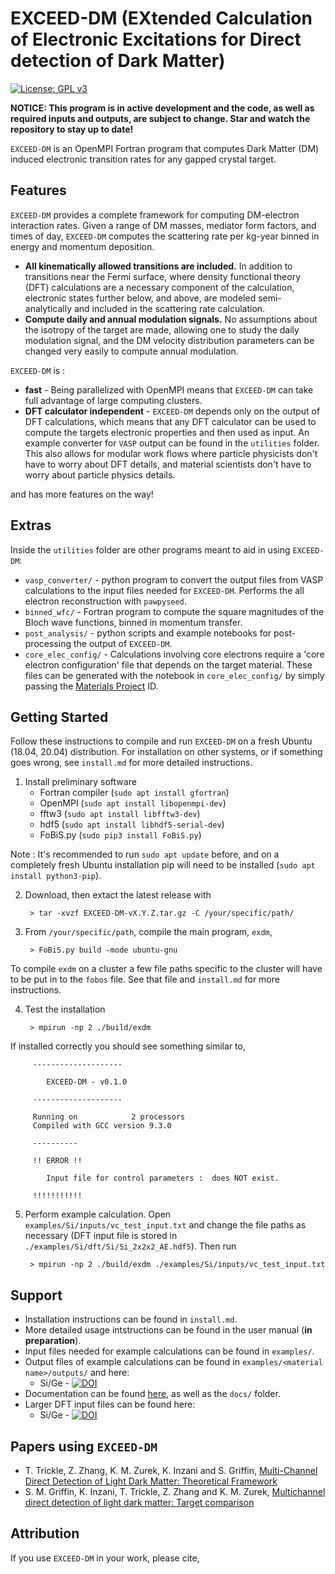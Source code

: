 # EXCEED-DM (EXtended Calculation of Electronic Excitations for Direct detection of Dark Matter)

[![License: GPL v3](https://img.shields.io/badge/License-GPLv3-blue.svg)](https://www.gnu.org/licenses/gpl-3.0)

**NOTICE: This program is in active development and the code, as well as required inputs and outputs, are subject to change. Star and watch the repository to stay up to date!**

`EXCEED-DM` is an OpenMPI Fortran program that computes Dark Matter (DM) induced electronic transition rates for any gapped crystal target. 

## Features

`EXCEED-DM` provides a complete framework for computing DM-electron interaction rates. Given a range of DM masses, mediator form factors, and times of day, `EXCEED-DM` computes the scattering rate per kg-year binned in energy and momentum deposition.

- **All kinematically allowed transitions are included.** In addition to transitions near the Fermi surface, where density functional theory (DFT) calculations are a necessary component of the calculation, electronic states further below, and above, are modeled semi-analytically and included in the scattering rate calculation.
- **Compute daily and annual modulation signals.** No assumptions about the isotropy of the target are made, allowing one to study the daily modulation signal, and the DM velocity distribution parameters can be changed very easily to compute annual modulation. 

`EXCEED-DM` is :

- **fast** - Being parallelized with OpenMPI means that `EXCEED-DM` can take full advantage of large computing clusters. 
- **DFT calculator independent** - `EXCEED-DM` depends only on the output of DFT calculations, which means that any DFT calculator can be used to compute the targets electronic properties and then used as input. An example converter for `VASP` output can be found in the `utilities` folder. This also allows for modular work flows where particle physicists don't have to worry about DFT details, and material scientists don't have to worry about particle physics details.

and has more features on the way!

## Extras

Inside the `utilities` folder are other programs meant to aid in using `EXCEED-DM`:

- `vasp_converter/` - python program to convert the output files from VASP calculations to the input files needed for `EXCEED-DM`. Performs the all electron reconstruction with `pawpyseed`.
- `binned_wfc/` - Fortran program to compute the square magnitudes of the Bloch wave functions, binned in momentum transfer.  
- `post_analysis/` - python scripts and example notebooks for post-processing the output of `EXCEED-DM`.
- `core_elec_config/` - Calculations involving core electrons require a 'core electron configuration' file that depends on the target material. These files can be generated with the notebook in `core_elec_config/` by simply passing the [Materials Project](https://materialsproject.org/) ID.

## Getting Started

Follow these instructions to compile and run `EXCEED-DM` on a fresh Ubuntu (18.04, 20.04) distribution. For installation on other systems, or if something goes wrong, see `install.md` for more detailed instructions.

1) Install preliminary software
    - Fortran compiler (`sudo apt install gfortran`) 
    - OpenMPI (`sudo apt install libopenmpi-dev`)
    - fftw3 (`sudo apt install libfftw3-dev`)
    - hdf5 (`sudo apt install libhdf5-serial-dev`)
    - FoBiS.py (`sudo pip3 install FoBiS.py`)

Note : It's recommended to run `sudo apt update` before, and on a completely fresh Ubuntu installation pip will need to be installed (`sudo apt install python3-pip`).

2) Download, then extact the latest release with
    
        > tar -xvzf EXCEED-DM-vX.Y.Z.tar.gz -C /your/specific/path/

3) From `/your/specific/path`, compile the main program, `exdm`,

        > FoBiS.py build -mode ubuntu-gnu

To compile `exdm` on a cluster a few file paths specific to the cluster will have to be put in to the `fobos` file. See that file and `install.md` for more instructions.

4) Test the installation

        > mpirun -np 2 ./build/exdm

If installed correctly you should see something similar to,

         --------------------

            EXCEED-DM - v0.1.0

         --------------------

         Running on            2 processors
         Compiled with GCC version 9.3.0

         ----------

         !! ERROR !!

            Input file for control parameters :  does NOT exist.

         !!!!!!!!!!!

5) Perform example calculation. Open `examples/Si/inputs/vc_test_input.txt` and change the file paths as necessary (DFT input file is stored in `./examples/Si/dft/Si/Si_2x2x2_AE.hdf5`). Then run

        > mpirun -np 2 ./build/exdm ./examples/Si/inputs/vc_test_input.txt

## Support 

- Installation instructions can be found in `install.md`.
- More detailed usage intstructions can be found in the user manual (**in preparation**).
- Input files needed for example calculations can be found in `examples/`.
- Output files of example calculations can be found in `examples/<material name>/outputs/` and here:
    - Si/Ge - [![DOI](https://zenodo.org/badge/DOI/10.5281/zenodo.4737654.svg)](https://doi.org/10.5281/zenodo.4737654) 
- Documentation can be found [here](https://ttrickle.github.io/EXCEED-DM), as well as the `docs/` folder.
- Larger DFT input files can be found here: 
    - Si/Ge - [![DOI](https://zenodo.org/badge/DOI/10.5281/zenodo.4735777.svg)](https://doi.org/10.5281/zenodo.4735777)

## Papers using `EXCEED-DM`

- T. Trickle, Z. Zhang, K. M. Zurek, K. Inzani and S. Griffin, [Multi-Channel Direct Detection of Light Dark Matter: Theoretical Framework]
- S. M. Griffin, K. Inzani, T. Trickle, Z. Zhang and K. M. Zurek, [Multichannel direct detection of light dark matter: Target comparison]

[Multi-Channel Direct Detection of Light Dark Matter: Theoretical Framework]: https://doi.org/10.1007/JHEP03(2020)036
[Multichannel direct detection of light dark matter: Target comparison]: https://doi.org/10.1103/PhysRevD.101.055004

## Attribution

If you use `EXCEED-DM` in your work, please cite,
